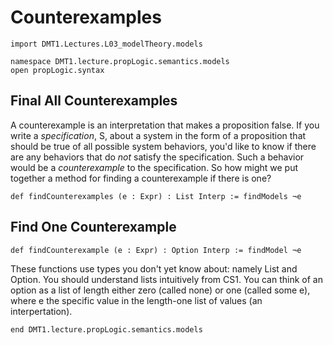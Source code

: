 # Counterexamples

<!-- toc -->

```lean
import DMT1.Lectures.L03_modelTheory.models

namespace DMT1.lecture.propLogic.semantics.models
open propLogic.syntax
```


## Final All Counterexamples
A counterexample is an interpretation that makes a proposition
false. If you write a *specification*, S, about a system in the
form of a proposition that should be true of all possible system
behaviors, you'd like to know if there are any behaviors that
do *not* satisfy the specification. Such a behavior would be
a *counterexample* to the specification. So how might we put
together a method for finding a counterexample if there is one?

```lean
def findCounterexamples (e : Expr) : List Interp := findModels ¬e
```


## Find One Counterexample

```lean
def findCounterexample (e : Expr) : Option Interp := findModel ¬e
```

These functions use types you don't yet know about: namely List and Option.
You should understand lists intuitively from CS1. You can think of an option
as a list of length either zero (called none) or one (called some e), where
e the specific value in the length-one list of values (an interpertation).

```lean
end DMT1.lecture.propLogic.semantics.models
```
